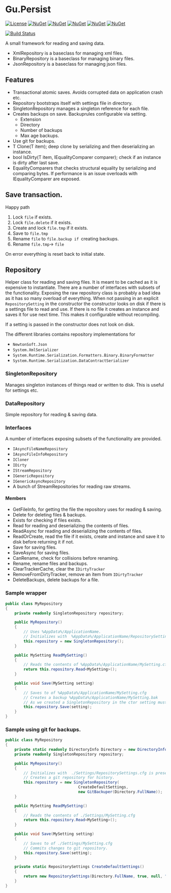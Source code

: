# Gu.Persist
[![License](https://img.shields.io/badge/license-MIT-blue.svg)](LICENSE)
[![NuGet](https://img.shields.io/nuget/v/Gu.Persist.NewtonsoftJson.svg)](https://www.nuget.org/packages/Gu.Persist.NewtonsoftJson/)
[![NuGet](https://img.shields.io/nuget/v/Gu.Persist.SystemXml.svg)](https://www.nuget.org/packages/Gu.Persist.SystemXml/)
[![NuGet](https://img.shields.io/nuget/v/Gu.Persist.RuntimeBinary.svg)](https://www.nuget.org/packages/Gu.Persist.RuntimeBinary/)
[![NuGet](https://img.shields.io/nuget/v/Gu.Persist.RuntimeXml.svg)](https://www.nuget.org/packages/Gu.Persist.RuntimeXml/)
[![NuGet](https://img.shields.io/nuget/v/Gu.Persist.Git.svg)](https://www.nuget.org/packages/Gu.Persist.Git/)
<!---
[![Build status](https://ci.appveyor.com/api/projects/status/347rs0n3van46k50/branch/master?svg=true)](https://ci.appveyor.com/project/JohanLarsson/gu-persist/branch/master)
-->
[![Build Status](https://dev.azure.com/guorg/Gu.Persist/_apis/build/status/GuOrg.Gu.Persist?branchName=master)](https://dev.azure.com/guorg/Gu.Persist/_build/latest?definitionId=4&branchName=master)

A small framework for reading and saving data.

- XmlRepository is a baseclass for managing xml files.
- BinaryRepository is a baseclass for managing binary files.
- JsonRepository is a baseclass for managing json files.

## Features

- Transactional atomic saves. Avoids corrupted data on application crash etc.
- Repository bootstraps itself with settings file in directory.
- SingletonRepository manages a singleton reference for each file.
- Creates backups on save. Backuprules configurable via setting.
    - Extension
    - Directory
    - Number of backups
    - Max age backups.
- Use git for backups.
- T Clone<T>(T item); deep clone by serializing and then deserializing an instance.
- bool IsDirty<T>(T item, IEqualityComparer<T> comparer); check if an instance is dirty after last save.
- EqualityComparers that checks structural equality by serializing and comparing bytes. If performance is an issue overloads with IEqualityComparer<T> are exposed.

## Save transaction.
Happy path

1. Lock `file` if exists.
2. Lock `file.delete` if it exists.
3. Create and lock `file.tmp` if it exists.
4. Save to `file.tmp`
5. Rename `file` to `file.backup if `creating backups.
6. Rename `file.tmp`-> `file`

On error everything is reset back to initial state.

## Repository

Helper class for reading and saving files. It is meant to be cached as it is expensive to instantiate.
There are a number of interfaces with subsets of the functionality. Exposing the raw repository class is probably a bad idea as it has so many overload of everything.
When not passing in an explicit `RepositorySetting` in the constructor the constructor looks on disk if there is a settings file to read and use. If there is no file it creates an instance and saves it for use next time.
This makes it configurable without recompiling.

If a setting is passed in the constructor does not look on disk.

The different libraries contains repository implementations for 
- `NewtonSoft.Json`
- `System.XmlSerializer`
- `System.Runtime.Serialization.Formatters.Binary.BinaryFormatter`
- `System.Runtime.Serialization.DataContractSerializer`

### SingletonRepository

Manages singleton instances of things read or written to disk. This is useful for settings etc.

### DataRepository

Simple repository for reading & saving data.

### Interfaces
A number of interfaces exposing subsets of the functionality are provided.

- `IAsyncFileNameRepository` 
- `IAsyncFileInfoRepository`
- `ICloner`
- `IDirty`
- `IStreamRepository`
- `IGenericRepository`
- `IGenericAsyncRepository`
- A bunch of StreamRepositories for reading raw streams.

#### Members

- GetFileInfo, for getting the file the repository uses for reading & saving.
- Delete for deleting files & backups.
- Exists for checking if files exists.
- Read for reading and deserializing the contents of files.
- ReadAsync for reading and deserializing the contents of files.
- ReadOrCreate, read the file if it exists, create and instance and save it to disk before returning it if not.
- Save for saving files.
- SaveAsync for saving files.
- CanRename, check for collisions before renaming.
- Rename, rename files and backups.
- ClearTrackerCache, clear the `IDirtyTracker`
- RemoveFromDirtyTracker, remove an item from `IDirtyTracker`
- DeleteBackups, delete backups for a file.

### Sample wrapper

```C#
public class MyRepository
{
    private readonly SingletonRepository repository;

    public MyRepository()
    {
        // Uses %AppData%/ApplicationName.
        // Initializes with  %AppData%/ApplicationName/RepositorySettings.cfg
        this.repository = new SingletonRepository();
    }

    public MySetting ReadMySetting()
    {
        // Reads the contents of %AppData%/ApplicationName/MySetting.cfg
        return this.repository.Read<MySetting>();
    }

    public void Save(MySetting setting)
    {
        // Saves to of %AppData%/ApplicationName/MySetting.cfg
		// Creates a backup %AppData%/ApplicationName/MySetting.bak
		// As we created a SingletonRepository in the ctor setting must be the same instance always.
        this.repository.Save(setting);
    }
}
```

### Sample using git for backups.

```C#
public class MyRepository
{
    private static readonly DirectoryInfo Directory = new DirectoryInfo("./Settings");
    private readonly SingletonRepository repository;

    public MyRepository()
    {
        // Initializes with  ./Settings/RepositorySettings.cfg is present
        // Creates a git repository for history.
        this.repository = new SingletonRepository(
                                CreateDefaultSettings,
                                new GitBackuper(Directory.FullName));
    }

    public MySetting ReadMySetting()
    {
        // Reads the contents of ./Settings/MySetting.cfg
        return this.repository.Read<MySetting>();
    }

    public void Save(MySetting setting)
    {
        // Saves to of ./Settings/MySetting.cfg
        // Commits changes to git repository.
        this.repository.Save(setting);
    }

    private static RepositorySettings CreateDefaultSettings()
    {
        return new RepositorySettings(Directory.FullName, true, null, ".json", ".saving");
    }
}
```

